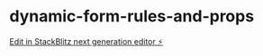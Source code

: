 # dynamic-form-rules-and-props

[Edit in StackBlitz next generation editor ⚡️](https://stackblitz.com/~/github.com/xdanradu/dynamic-form-rules-and-props)